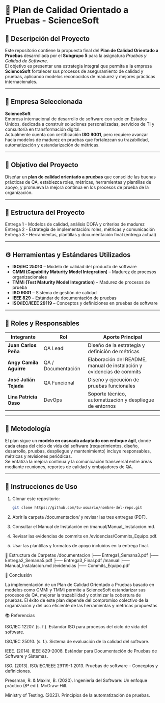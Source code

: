 # 🧪 Plan de Calidad Orientado a Pruebas - ScienceSoft

## 📘 Descripción del Proyecto
Este repositorio contiene la propuesta final del **Plan de Calidad Orientado a Pruebas** desarrollada por el **Subgrupo 5** para la asignatura *Pruebas y Calidad de Software*.  
El objetivo es presentar una estrategia integral que permita a la empresa **ScienceSoft** fortalecer sus procesos de aseguramiento de calidad y pruebas, aplicando modelos reconocidos de madurez y mejores prácticas internacionales.

---

## 🏢 Empresa Seleccionada
**ScienceSoft**  
Empresa internacional de desarrollo de software con sede en Estados Unidos, dedicada a construir soluciones personalizadas, servicios de TI y consultoría en transformación digital.  
Actualmente cuenta con certificación **ISO 9001**, pero requiere avanzar hacia modelos de madurez en pruebas que fortalezcan su trazabilidad, automatización y estandarización de métricas.

---

## 🎯 Objetivo del Proyecto
Diseñar un **plan de calidad orientado a pruebas** que consolide las buenas prácticas de QA, establezca roles, métricas, herramientas y plantillas de apoyo, y promueva la mejora continua en los procesos de prueba de la organización.

---

## 🧩 Estructura del Proyecto
Entrega 1 - Modelos de calidad, análisis DOFA y criterios de madurez
Entrega 2 - Estrategia de implementación: roles, métricas y comunicación
Entrega 3 - Herramientas, plantillas y documentación final (entrega actual)

---

## ⚙️ Herramientas y Estándares Utilizados
- **ISO/IEC 25010** – Modelo de calidad del producto de software  
- **CMMI (Capability Maturity Model Integration)** – Madurez de procesos organizacionales  
- **TMMi (Test Maturity Model Integration)** – Madurez de procesos de prueba  
- **ISO 9001** – Sistema de gestión de calidad  
- **IEEE 829** – Estándar de documentación de pruebas  
- **ISO/IEC/IEEE 29119** – Conceptos y definiciones en pruebas de software  

---

## 👥 Roles y Responsables
| Integrante | Rol | Aporte Principal |
|-------------|------|------------------|
| **Juan Carlos Peña** | QA Lead | Diseño de la estrategia y definición de métricas |
| **Angy Camila Aguirre** | QA / Documentación | Elaboración del README, manual de instalación y evidencias de commits |
| **José Julián Tejada** | QA Funcional | Diseño y ejecución de pruebas funcionales |
| **Lina Patricia Osso** | DevOps | Soporte técnico, automatización y despliegue de entornos |

---

## 🧠 Metodología
El plan sigue un **modelo en cascada adaptado con enfoque ágil**, donde cada etapa del ciclo de vida del software (requerimientos, diseño, desarrollo, pruebas, despliegue y mantenimiento) incluye responsables, métricas y revisiones periódicas.  
Se enfatiza la mejora continua y la comunicación transversal entre áreas mediante reuniones, reportes de calidad y embajadores de QA.

---

## 🚀 Instrucciones de Uso
1. Clonar este repositorio:  
   ```bash
   git clone https://github.com/tu-usuario/nombre-del-repo.git
2. Abrir la carpeta /documentacion/ y revisar las tres entregas (PDF).

3. Consultar el Manual de Instalación en /manual/Manual_Instalacion.md.

4. Revisar las evidencias de commits en /evidencias/Commits_Equipo.pdf.

5. Usar las plantillas y formatos de apoyo incluidos en la entrega final.

📂 Estructura de Carpetas
/documentacion
    ├── Entrega1_Semana3.pdf
    ├── Entrega2_Semana5.pdf
    ├── Entrega3_Final.pdf
/manual
    ├── Manual_Instalacion.md
/evidencias
    ├── Commits_Equipo.pdf

🏁 Conclusión

La implementación de un Plan de Calidad Orientado a Pruebas basado en modelos como CMMI y TMMi permite a ScienceSoft estandarizar sus procesos de QA, mejorar la trazabilidad y optimizar la cobertura de pruebas.
El éxito de este plan depende del compromiso colectivo de la organización y del uso eficiente de las herramientas y métricas propuestas.

📚 Referencias

ISO/IEC 12207. (s. f.). Estandar ISO para procesos del ciclo de vida del software.

ISO/IEC 25010. (s. f.). Sistema de evaluación de la calidad del software.

IEEE. (2014). IEEE 829-2008. Estándar para Documentación de Pruebas de Software y Sistemas.

ISO. (2013). ISO/IEC/IEEE 29119-1:2013. Pruebas de software – Conceptos y definiciones.

Pressman, R. & Maxim, B. (2020). Ingeniería del Software: Un enfoque práctico (8ª ed.). McGraw-Hill.

Ministry of Testing. (2023). Principios de la automatización de pruebas.
